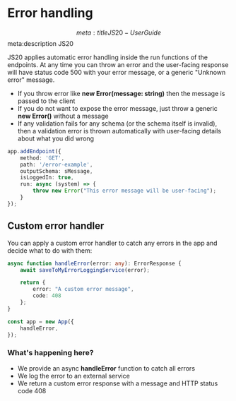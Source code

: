 # Error handling
$$ meta:title JS20 - User Guide
$$ meta:description JS20

JS20 applies automatic error handling inside the run functions of the endpoints. At any time you can throw an error and the user-facing response will have status code 500 with your error message, or a generic "Unknown error" message.

* If you throw error like **new Error(message: string)** then the message is passed to the client
* If you do not want to expose the error message, just throw a generic **new Error()** without a message
* If any validation fails for any schema (or the schema itself is invalid), then a validation error is thrown automatically with user-facing details about what you did wrong

```ts
app.addEndpoint({
    method: 'GET',
    path: '/error-example',
    outputSchema: sMessage,
    isLoggedIn: true,
    run: async (system) => {
        throw new Error("This error message will be user-facing");
    }
});
```

## Custom error handler
You can apply a custom error handler to catch any errors in the app and decide what to do with them:

```ts
async function handleError(error: any): ErrorResponse {
    await saveToMyErrorLoggingService(error);

    return {
        error: "A custom error message",
        code: 408
    };
}

const app = new App({
    handleError,
});
```

### What's happening here?
* We provide an async **handleError** function to catch all errors
* We log the error to an external service
* We return a custom error response with a message and HTTP status code 408
